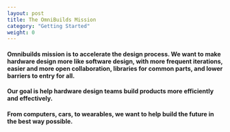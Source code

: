 ```yaml
---
layout: post
title: The OmniBuilds Mission 
category: "Getting Started"
weight: 0
---
```



#### **Omnibuilds mission** is to accelerate the design process. We want to make hardware design more like software design, with more frequent iterations, easier and more open collaboration, libraries for common parts, and lower barriers to entry for all. ####

#### Our goal is help hardware design teams build products more efficiently and effectively. ####

#### From computers, cars, to wearables, we want to help build the future in the best way possible. ####

